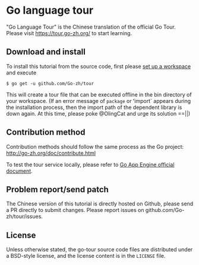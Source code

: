# Go language tour

"Go Language Tour" is the Chinese translation of the official Go Tour.
Please visit https://tour.go-zh.org/ to start learning.

## Download and install

To install this tutorial from the source code, first please [set up a workspace](https://go-zh.org/doc/code.html) and execute

	$ go get -u github.com/Go-zh/tour

This will create a tour file that can be executed offline in the bin directory of your workspace.
(If an error message of `package` or ʻimport` appears during the installation process, then the import path of the dependent library is down again. At this time, please poke @OlingCat and urge its solution ==||)

## Contribution method

Contribution methods should follow the same process as the Go project: http://go-zh.org/doc/contribute.html

To test the tour service locally, please refer to [Go App Engine official document](https://cloud.google.com/appengine/docs/standard/go111/runtime).

## Problem report/send patch

The Chinese version of this tutorial is directly hosted on Github, please send a PR directly to submit changes.
Please report issues on github.com/Go-zh/tour/issues.

## License

Unless otherwise stated, the go-tour source code files are distributed under a BSD-style license, and the license content is in the `LICENSE` file.

